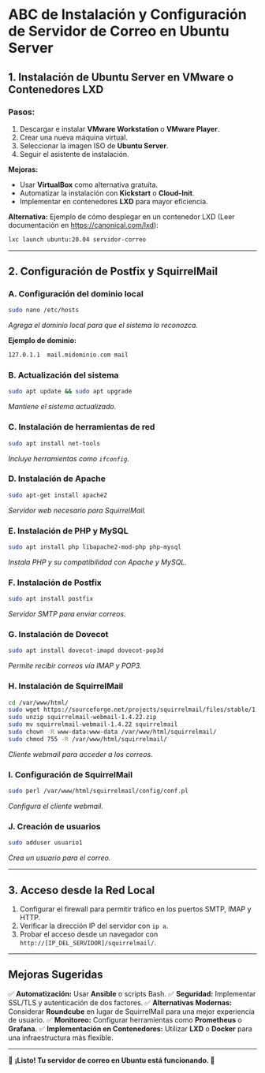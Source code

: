 # ABC de Instalación y Configuración de Servidor de Correo en Ubuntu Server

## **1. Instalación de Ubuntu Server en VMware o Contenedores LXD**
### **Pasos:**
1. Descargar e instalar **VMware Workstation** o **VMware Player**.
2. Crear una nueva máquina virtual.
3. Seleccionar la imagen ISO de **Ubuntu Server**.
4. Seguir el asistente de instalación.

**Mejoras:**
- Usar **VirtualBox** como alternativa gratuita.
- Automatizar la instalación con **Kickstart** o **Cloud-Init**.
- Implementar en contenedores **LXD** para mayor eficiencia.

**Alternativa:** Ejemplo de cómo desplegar en un contenedor LXD (Leer documentación en https://canonical.com/lxd):
```bash
lxc launch ubuntu:20.04 servidor-correo
```

---
## **2. Configuración de Postfix y SquirrelMail**
### **A. Configuración del dominio local**
```bash
sudo nano /etc/hosts
```
*Agrega el dominio local para que el sistema lo reconozca.*

**Ejemplo de dominio:**
```bash
127.0.1.1  mail.midominio.com mail
```

### **B. Actualización del sistema**
```bash
sudo apt update && sudo apt upgrade
```
*Mantiene el sistema actualizado.*

### **C. Instalación de herramientas de red**
```bash
sudo apt install net-tools
```
*Incluye herramientas como `ifconfig`.*

### **D. Instalación de Apache**
```bash
sudo apt-get install apache2
```
*Servidor web necesario para SquirrelMail.*

### **E. Instalación de PHP y MySQL**
```bash
sudo apt install php libapache2-mod-php php-mysql
```
*Instala PHP y su compatibilidad con Apache y MySQL.*

### **F. Instalación de Postfix**
```bash
sudo apt install postfix
```
*Servidor SMTP para enviar correos.*

### **G. Instalación de Dovecot**
```bash
sudo apt install dovecot-imapd dovecot-pop3d
```
*Permite recibir correos vía IMAP y POP3.*

### **H. Instalación de SquirrelMail**
```bash
cd /var/www/html/
sudo wget https://sourceforge.net/projects/squirrelmail/files/stable/1.4.22/squirrelmail-webmail-1.4.22.zip
sudo unzip squirrelmail-webmail-1.4.22.zip
sudo mv squirrelmail-webmail-1.4.22 squirrelmail
sudo chown -R www-data:www-data /var/www/html/squirrelmail/
sudo chmod 755 -R /var/www/html/squirrelmail/
```
*Cliente webmail para acceder a los correos.*

### **I. Configuración de SquirrelMail**
```bash
sudo perl /var/www/html/squirrelmail/config/conf.pl
```
*Configura el cliente webmail.*

### **J. Creación de usuarios**
```bash
sudo adduser usuario1
```
*Crea un usuario para el correo.*

---
## **3. Acceso desde la Red Local**
1. Configurar el firewall para permitir tráfico en los puertos SMTP, IMAP y HTTP.
2. Verificar la dirección IP del servidor con `ip a`.
3. Probar el acceso desde un navegador con `http://[IP_DEL_SERVIDOR]/squirrelmail/`.

---
## **Mejoras Sugeridas**
✅ **Automatización:** Usar **Ansible** o scripts Bash.
✅ **Seguridad:** Implementar SSL/TLS y autenticación de dos factores.
✅ **Alternativas Modernas:** Considerar **Roundcube** en lugar de SquirrelMail para una mejor experiencia de usuario.
✅ **Monitoreo:** Configurar herramientas como **Prometheus** o **Grafana**.
✅ **Implementación en Contenedores:** Utilizar **LXD** o **Docker** para una infraestructura más flexible.

---
📌 **¡Listo! Tu servidor de correo en Ubuntu está funcionando. 🚀**
